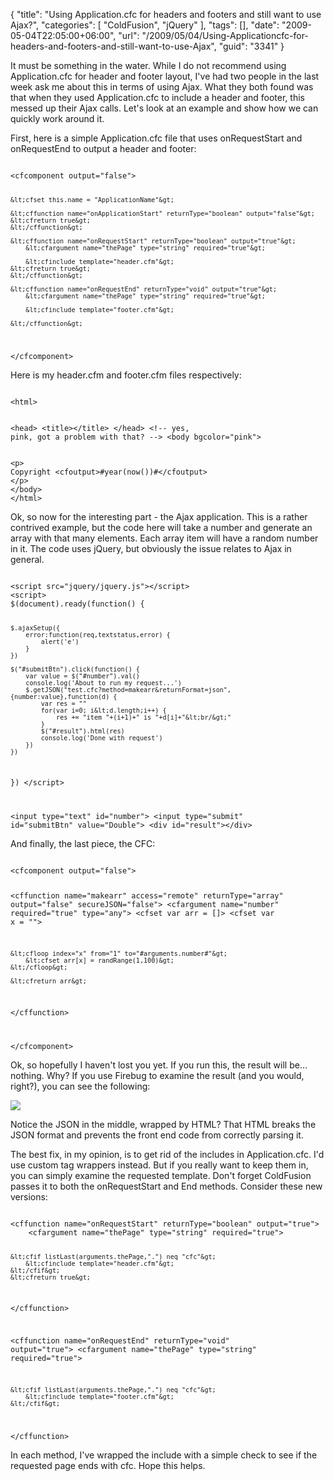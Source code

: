 {
	"title": "Using Application.cfc for headers and footers and still want to use Ajax?",
	"categories": [
		"ColdFusion",
		"jQuery"
	],
	"tags": [],
	"date": "2009-05-04T22:05:00+06:00",
	"url": "/2009/05/04/Using-Applicationcfc-for-headers-and-footers-and-still-want-to-use-Ajax",
	"guid": "3341"
}

It must be something in the water. While I do not recommend using Application.cfc for header and footer layout, I've had two people in the last week ask me about this in terms of using Ajax. What they both found was that when they used Application.cfc to include a header and footer, this messed up their Ajax calls. Let's look at an example and show how we can quickly work around it.
<!--more-->
First, here is a simple Application.cfc file that uses onRequestStart and onRequestEnd to output a header and footer:

<code>
&lt;cfcomponent output="false"&gt;

	&lt;cfset this.name = "ApplicationName"&gt;
	
	&lt;cffunction name="onApplicationStart" returnType="boolean" output="false"&gt;
	&lt;cfreturn true&gt;
	&lt;/cffunction&gt;

	&lt;cffunction name="onRequestStart" returnType="boolean" output="true"&gt;
		&lt;cfargument name="thePage" type="string" required="true"&gt;
	
		&lt;cfinclude template="header.cfm"&gt;
	&lt;cfreturn true&gt;
	&lt;/cffunction&gt;
	
	&lt;cffunction name="onRequestEnd" returnType="void" output="true"&gt;
		&lt;cfargument name="thePage" type="string" required="true"&gt;
		
		&lt;cfinclude template="footer.cfm"&gt;
		
	&lt;/cffunction&gt;

&lt;/cfcomponent&gt;
</code>

Here is my header.cfm and footer.cfm files respectively:

<code>
&lt;html&gt;

&lt;head&gt;
&lt;title&gt;&lt;/title&gt;
&lt;/head&gt;
&lt;!-- yes, pink, got a problem with that? --&gt;
&lt;body bgcolor="pink"&gt;
</code>

<code>
&lt;p&gt;
Copyright &lt;cfoutput&gt;#year(now())#&lt;/cfoutput&gt;
&lt;/p&gt;
&lt;/body&gt;
&lt;/html&gt;
</code>

Ok, so now for the interesting part - the Ajax application. This is a rather contrived example, but the code here will take a number and generate an array with that many elements. Each array item will have a random number in it. The code uses jQuery, but obviously the issue relates to Ajax in general.

<code>
&lt;script src="jquery/jquery.js"&gt;&lt;/script&gt;
&lt;script&gt;
$(document).ready(function() {
	
	$.ajaxSetup({
		error:function(req,textstatus,error) {
			alert('e')
		}
	})
	
	$("#submitBtn").click(function() {
		var value = $("#number").val()
		console.log('About to run my request...')
		$.getJSON("test.cfc?method=makearr&returnFormat=json",{number:value},function(d) {
			var res = ""
			for(var i=0; i&lt;d.length;i++) {
				res += "item "+(i+1)+" is "+d[i]+"&lt;br/&gt;"
			}
			$("#result").html(res)
			console.log('Done with request')
		})
	})
	
})
&lt;/script&gt;

&lt;input type="text" id="number"&gt; &lt;input type="submit" id="submitBtn" value="Double"&gt;	
&lt;div id="result"&gt;&lt;/div&gt;
</code>

And finally, the last piece, the CFC:

<code>
&lt;cfcomponent output="false"&gt;

&lt;cffunction name="makearr" access="remote" returnType="array" output="false" secureJSON="false"&gt;
	&lt;cfargument name="number" required="true" type="any"&gt;
	&lt;cfset var arr = []&gt;
	&lt;cfset var x = ""&gt;
	
	&lt;cfloop index="x" from="1" to="#arguments.number#"&gt;
		&lt;cfset arr[x] = randRange(1,100)&gt;
	&lt;/cfloop&gt;

	&lt;cfreturn arr&gt;
&lt;/cffunction&gt;

&lt;/cfcomponent&gt;
</code>

Ok, so hopefully I haven't lost you yet. If you run this, the result will be... nothing. Why? If you use Firebug to examine the result (and you would, right?), you can see the following:

<img src="http://www.raymondcamden.com/images//Picture 154.png">

Notice the JSON in the middle, wrapped by HTML? That HTML breaks the JSON format and prevents the front end code from correctly parsing it. 

The best fix, in my opinion, is to get rid of the includes in Application.cfc. I'd use custom tag wrappers instead. But if you really want to keep them in, you can simply examine the requested template. Don't forget ColdFusion passes it to both the onRequestStart and End methods. Consider these new versions:

<code>
&lt;cffunction name="onRequestStart" returnType="boolean" output="true"&gt;
	&lt;cfargument name="thePage" type="string" required="true"&gt;
	
	&lt;cfif listLast(arguments.thePage,".") neq "cfc"&gt;
		&lt;cfinclude template="header.cfm"&gt;
	&lt;/cfif&gt;
	&lt;cfreturn true&gt;
&lt;/cffunction&gt;
	
&lt;cffunction name="onRequestEnd" returnType="void" output="true"&gt;
	&lt;cfargument name="thePage" type="string" required="true"&gt;
		
	&lt;cfif listLast(arguments.thePage,".") neq "cfc"&gt;
		&lt;cfinclude template="footer.cfm"&gt;
	&lt;/cfif&gt;
		
&lt;/cffunction&gt;
</code>

In each method, I've wrapped the include with a simple check to see if the requested page ends with cfc. Hope this helps.